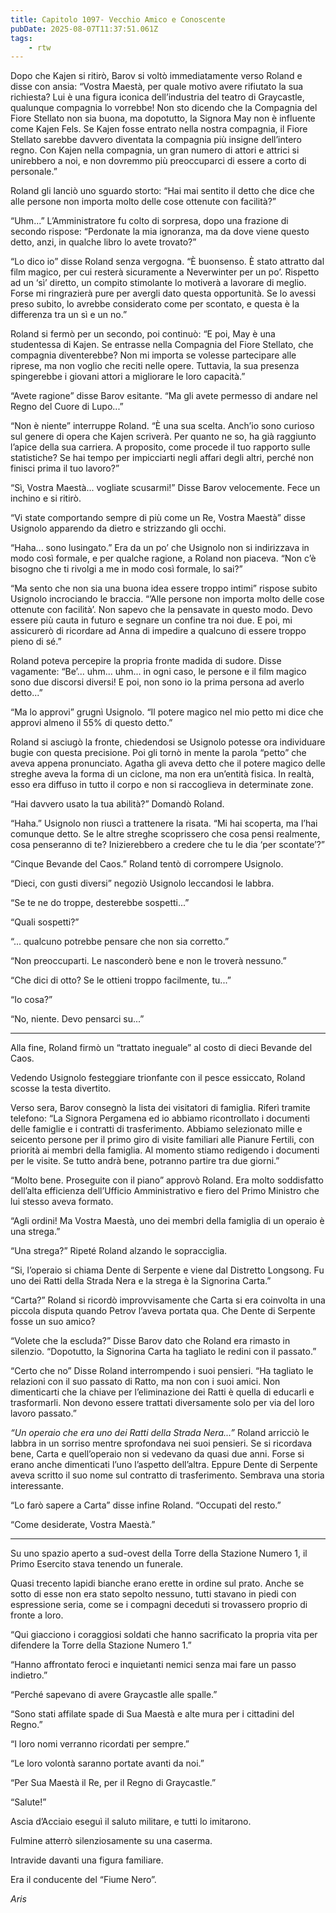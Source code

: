 ```yaml
---
title: Capitolo 1097- Vecchio Amico e Conoscente
pubDate: 2025-08-07T11:37:51.061Z
tags:
    - rtw
---
```





















Dopo che Kajen si ritirò, Barov si voltò immediatamente verso Roland e disse con ansia: “Vostra Maestà, per quale motivo avere rifiutato la sua richiesta? Lui è una figura iconica dell’industria del teatro di Graycastle, qualunque compagnia lo vorrebbe! Non sto dicendo che la Compagnia del Fiore Stellato non sia buona, ma dopotutto, la Signora May non è influente come Kajen Fels. Se Kajen fosse entrato nella nostra compagnia, il Fiore Stellato sarebbe davvero diventata la compagnia più insigne dell’intero regno. Con Kajen nella compagnia, un gran numero di attori e attrici si unirebbero a noi, e non dovremmo più preoccuparci di essere a corto di personale.”






Roland gli lanciò uno sguardo storto: “Hai mai sentito il detto che dice che alle persone non importa molto delle cose ottenute con facilità?”






“Uhm...” L’Amministratore fu colto di sorpresa, dopo una frazione di secondo rispose: “Perdonate la mia ignoranza, ma da dove viene questo detto, anzi, in qualche libro lo avete trovato?”






“Lo dico io” disse Roland senza vergogna. “È buonsenso. È stato attratto dal film magico, per cui resterà sicuramente a Neverwinter per un po’. Rispetto ad un ‘sì’ diretto, un compito stimolante lo motiverà a lavorare di meglio. Forse mi ringrazierà pure per avergli dato questa opportunità. Se lo avessi preso subito, lo avrebbe considerato come per scontato, e questa è la differenza tra un sì e un no.”






Roland si fermò per un secondo, poi continuò: “E poi, May è una studentessa di Kajen. Se entrasse nella Compagnia del Fiore Stellato, che compagnia diventerebbe? Non mi importa se volesse partecipare alle riprese, ma non voglio che reciti nelle opere. Tuttavia, la sua presenza spingerebbe i giovani attori a migliorare le loro capacità.”






“Avete ragione” disse Barov esitante. “Ma gli avete permesso di andare nel Regno del Cuore di Lupo...”






“Non è niente” interruppe Roland. “È una sua scelta. Anch’io sono curioso sul genere di opera che Kajen scriverà. Per quanto ne so, ha già raggiunto l’apice della sua carriera. A proposito, come procede il tuo rapporto sulle statistiche? Se hai tempo per impicciarti negli affari degli altri, perché non finisci prima il tuo lavoro?”






“Sì, Vostra Maestà... vogliate scusarmi!” Disse Barov velocemente. Fece un inchino e si ritirò.






“Vi state comportando sempre di più come un Re, Vostra Maestà” disse Usignolo apparendo da dietro e strizzando gli occhi.






“Haha... sono lusingato.” Era da un po’ che Usignolo non si indirizzava in modo così formale, e per qualche ragione, a Roland non piaceva. “Non c’è bisogno che ti rivolgi a me in modo così formale, lo sai?”






“Ma sento che non sia una buona idea essere troppo intimi” rispose subito Usignolo incrociando le braccia. “’Alle persone non importa molto delle cose ottenute con facilità’. Non sapevo che la pensavate in questo modo. Devo essere più cauta in futuro e segnare un confine tra noi due. E poi, mi assicurerò di ricordare ad Anna di impedire a qualcuno di essere troppo pieno di sé.”






Roland poteva percepire la propria fronte madida di sudore. Disse vagamente: “Be’... uhm... uhm... in ogni caso, le persone e il film magico sono due discorsi diversi! E poi, non sono io la prima persona ad averlo detto...”






“Ma lo approvi” grugnì Usignolo. “Il potere magico nel mio petto mi dice che approvi almeno il 55% di questo detto.”






Roland si asciugò la fronte, chiedendosi se Usignolo potesse ora individuare bugie con questa precisione. Poi gli tornò in mente la parola “petto” che aveva appena pronunciato. Agatha gli aveva detto che il potere magico delle streghe aveva la forma di un ciclone, ma non era un’entità fisica. In realtà, esso era diffuso in tutto il corpo e non si raccoglieva in determinate zone.






“Hai davvero usato la tua abilità?” Domandò Roland.






“Haha.” Usignolo non riuscì a trattenere la risata. “Mi hai scoperta, ma l’hai comunque detto. Se le altre streghe scoprissero che cosa pensi realmente, cosa penseranno di te? Inizierebbero a credere che tu le dia ‘per scontate’?”






“Cinque Bevande del Caos.” Roland tentò di corrompere Usignolo.






“Dieci, con gusti diversi” negoziò Usignolo leccandosi le labbra.






“Se te ne do troppe, desterebbe sospetti...”






“Quali sospetti?”






“... qualcuno potrebbe pensare che non sia corretto.”






“Non preoccuparti. Le nasconderò bene e non le troverà nessuno.”






“Che dici di otto? Se le ottieni troppo facilmente, tu...”






“Io cosa?”






“No, niente. Devo pensarci su...”






***






Alla fine, Roland firmò un “trattato ineguale” al costo di dieci Bevande del Caos.






Vedendo Usignolo festeggiare trionfante con il pesce essiccato, Roland scosse la testa divertito.






Verso sera, Barov consegnò la lista dei visitatori di famiglia. Riferì tramite telefono: “La Signora Pergamena ed io abbiamo ricontrollato i documenti delle famiglie e i contratti di trasferimento. Abbiamo selezionato mille e seicento persone per il primo giro di visite familiari alle Pianure Fertili, con priorità ai membri della famiglia. Al momento stiamo redigendo i documenti per le visite. Se tutto andrà bene, potranno partire tra due giorni.”






“Molto bene. Proseguite con il piano” approvò Roland. Era molto soddisfatto dell’alta efficienza dell’Ufficio Amministrativo e fiero del Primo Ministro che lui stesso aveva formato.






“Agli ordini! Ma Vostra Maestà, uno dei membri della famiglia di un operaio è una strega.”






“Una strega?” Ripeté Roland alzando le sopracciglia.






“Si, l’operaio si chiama Dente di Serpente e viene dal Distretto Longsong. Fu uno dei Ratti della Strada Nera e la strega è la Signorina Carta.”






“Carta?” Roland si ricordò improvvisamente che Carta si era coinvolta in una piccola disputa quando Petrov l’aveva portata qua. Che Dente di Serpente fosse un suo amico?






“Volete che la escluda?” Disse Barov dato che Roland era rimasto in silenzio. “Dopotutto, la Signorina Carta ha tagliato le redini con il passato.”






“Certo che no” Disse Roland interrompendo i suoi pensieri. “Ha tagliato le relazioni con il suo passato di Ratto, ma non con i suoi amici. Non dimenticarti che la chiave per l’eliminazione dei Ratti è quella di educarli e trasformarli. Non devono essere trattati diversamente solo per via del loro lavoro passato.”






<em>“Un operaio che era uno dei Ratti della Strada Nera...”</em> Roland arricciò le labbra in un sorriso mentre sprofondava nei suoi pensieri. Se si ricordava bene, Carta e quell’operaio non si vedevano da quasi due anni. Forse si erano anche dimenticati l’uno l’aspetto dell’altra. Eppure Dente di Serpente aveva scritto il suo nome sul contratto di trasferimento. Sembrava una storia interessante.






“Lo farò sapere a Carta” disse infine Roland. “Occupati del resto.”






“Come desiderate, Vostra Maestà.”






***






Su uno spazio aperto a sud-ovest della Torre della Stazione Numero 1, il Primo Esercito stava tenendo un funerale.






Quasi trecento lapidi bianche erano erette in ordine sul prato. Anche se sotto di esse non era stato sepolto nessuno, tutti stavano in piedi con espressione seria, come se i compagni deceduti si trovassero proprio di fronte a loro.






“Qui giacciono i coraggiosi soldati che hanno sacrificato la propria vita per difendere la Torre della Stazione Numero 1.”






“Hanno affrontato feroci e inquietanti nemici senza mai fare un passo indietro.”






“Perché sapevano di avere Graycastle alle spalle.”






“Sono stati affilate spade di Sua Maestà e alte mura per i cittadini del Regno.”






“I loro nomi verranno ricordati per sempre.”






“Le loro volontà saranno portate avanti da noi.”






“Per Sua Maestà il Re, per il Regno di Graycastle.”






“Salute!”






Ascia d’Acciaio eseguì il saluto militare, e tutti lo imitarono.






Fulmine atterrò silenziosamente su una caserma.






Intravide davanti una figura familiare.






Era il conducente del “Fiume Nero”.






<em>Aris</em>


                                


                                




